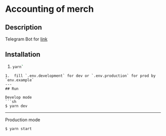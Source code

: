 # Accounting of merch

## Description

Telegram Bot for [link](https://t.me/gCarWash_bot)

## Installation

1. ```sh
   yarn`
   ```

````
1.  fill `.env.development` for dev or `.env.production` for prod by `env.example`
---
## Run

Develop mode
```sh
$ yarn dev
````

---

Production mode

```sh
$ yarn start
```
